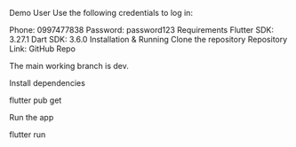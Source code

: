 Demo User
Use the following credentials to log in:

Phone: 0997477838
Password: password123
Requirements
Flutter SDK: 3.27.1
Dart SDK: 3.6.0
Installation & Running
Clone the repository
Repository Link: GitHub Repo

The main working branch is dev.

Install dependencies

flutter pub get

Run the app

flutter run
